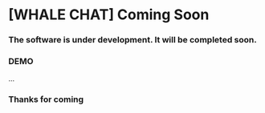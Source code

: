 # [WHALE CHAT] Coming Soon

### The software is under development. It will be completed soon.

### DEMO

...

### Thanks for coming
